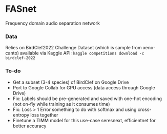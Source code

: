 # FASnet
Frequency domain audio separation network

### Data
Relies on BirdClef2022 Challenge Dataset (which is sample from xeno-canto) available via Kaggle API: `kaggle competitions download -c birdclef-2022`

### To-do
* Get a subset (3-4 species) of BirdClef on Google Drive
* Port to Google Collab for GPU access (data access through Google Drive)
* Fix: Labels should be pre-generated and saved with one-hot encoding (not on-fly while training as it consumes time)
* Fix: Loss > 1 Error something to do with softmax and using cross-entropy loss together
* Finetune a TIMM model for this use-case seresnext, efficientnet for better accuracy
